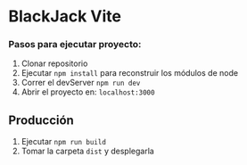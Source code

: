 # BlackJack Vite

### Pasos para ejecutar proyecto:

1. Clonar repositorio
2. Ejecutar `npm install` para reconstruir los módulos de node
3. Correr el devServer `npm run dev`
4. Abrir el proyecto en: `localhost:3000`

## Producción

1. Ejecutar `npm run build`
2. Tomar la carpeta `dist` y desplegarla

